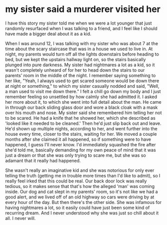 # my sister said a murderer visited her
I have this story my sister told me when we were a lot younger that just randomly resurfaced when I was talking to a friend, and I feel like I should have made a bigger deal about it as a kid. 

When I was around 12, I was talking with my sister who was about 7 at the time about the scary staircase that was in a house we used to live in. At night, my parents would turn off all the lights downstairs before heading to bed, but we kept the upstairs hallway light on, so the stairs basically plunged into pure darkness. My sister had nightmares a lot as a kid, so it wasn't completely unheard of for her to head down the stairs to our parents' room in the middle of the night. I remember saying something to her like, "Yeah, I always used to get scared someone would be down there at night or something," to which my sister casually nodded and said, "Well, a man used to visit me down there." I felt a chill go down my body and I just remember feeling so unsettled by how calmly she had admitted it. I asked her more about it, to which she went into full detail about the man. He came in through our back sliding glass door and wore a black cloak with a mask over his mouth and nose. My sister said she remembered him telling her not to be scared. He had a knife that he showed her, which she described as 'looked like it needed to be cleaned.' Then he'd just slip back out and leave. He'd shown up multiple nights, according to her, and went further into the house every time, closer to the stairs, waiting for her. We moved a couple months after she claimed it all happened, so if something were to have happened, I guess I'll never know. I'd immediately squashed the fire after she'd told me, basically demanding for my own peace of mind that it was just a dream or that she was only trying to scare me, but she was so adamant that it really had happened. 

She wasn't really an imaginative kid and she was notorious for only ever telling the truth (getting me in trouble more times than I'd like to admit), so I really feel irked that this could be real. Our back door lock was really tedious, so it makes sense that that's how the alleged 'man' was coming inside. Our dog and cat slept in my parents' room, so it's not like we had a good alert, and we lived off of an old highway so cars were driving by at every hour of the day. But then there's the other side. She was infamous for having nightmares a lot, so it easily could have just been some kind of recurring dream. And I never understood why she was just so chill about it all. I never will.